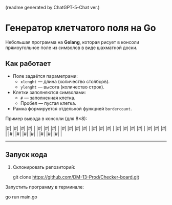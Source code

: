 (readme generated by ChatGPT-5-Chat ver.)

# Генератор клетчатого поля на Go

Небольшая программа на **Golang**, которая рисует в консоли прямоугольное поле из символов в виде шахматной доски.

## Как работает

- Поле задаётся параметрами:
  - `xlenght` — длина (количество столбцов).
  - `ylenght` — высота (количество строк).
- Клетки заполняются символами:
  - `#` — заполненная клетка.
  - Пробел — пустая клетка.
- Рамка формируется отдельной функцией `bordercount`.

Пример вывода в консоли (для 8×8):

|#| |#| |#| |#|
| |#| |#| |#| |
|#| |#| |#| |#|
| |#| |#| |#| |
|#| |#| |#| |#|
| |#| |#| |#| |
|#| |#| |#| |#|
| |#| |#| |#| |

---

## Запуск кода

1. Склонировать репозиторий:

   git clone https://github.com/DM-13-Prod/Checker-board.git

Запустить программу в терминале:

go run main.go